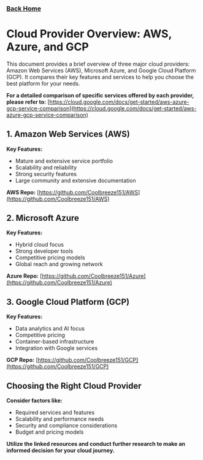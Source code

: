 ### [Back Home](../README.md)
# Cloud Provider Overview: AWS, Azure, and GCP

This document provides a brief overview of three major cloud providers: Amazon Web Services (AWS), Microsoft Azure, and Google Cloud Platform (GCP). It compares their key features and services to help you choose the best platform for your needs.

**For a detailed comparison of specific services offered by each provider, please refer to:** [https://cloud.google.com/docs/get-started/aws-azure-gcp-service-comparison](https://cloud.google.com/docs/get-started/aws-azure-gcp-service-comparison)

## 1. Amazon Web Services (AWS)

**Key Features:**

* Mature and extensive service portfolio
* Scalability and reliability
* Strong security features
* Large community and extensive documentation

**AWS Repo:** [https://github.com/Coolbreeze151/AWS](https://github.com/Coolbreeze151/AWS)

## 2. Microsoft Azure

**Key Features:**

* Hybrid cloud focus
* Strong developer tools
* Competitive pricing models
* Global reach and growing network

**Azure Repo:** [https://github.com/Coolbreeze151/Azure](https://github.com/Coolbreeze151/Azure)

## 3. Google Cloud Platform (GCP)

**Key Features:**

* Data analytics and AI focus
* Competitive pricing
* Container-based infrastructure
* Integration with Google services

**GCP Repo:** [https://github.com/Coolbreeze151/GCP](https://github.com/Coolbreeze151/GCP)

## Choosing the Right Cloud Provider

**Consider factors like:**

* Required services and features
* Scalability and performance needs
* Security and compliance considerations
* Budget and pricing models

**Utilize the linked resources and conduct further research to make an informed decision for your cloud journey.**
